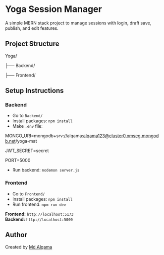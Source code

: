 # Yoga Session Manager

A simple MERN stack project to manage sessions with login, draft save, publish, and edit features.

## Project Structure

Yoga/

├── Backend/

├── Frontend/

## Setup Instructions

### Backend

- Go to `Backend/`
- Install packages: `npm install`
- Make `.env` file:

MONGO_URI=mongodb+srv://alqama:alqama123@cluster0.xmseg.mongodb.net/yoga-mat

JWT_SECRET=secret

PORT=5000

- Run backend: `nodemon server.js`

### Frontend

- Go to `Frontend/`
- Install packages: `npm install`
- Run frontend: `npm run dev`

**Frontend:** `http://localhost:5173`  
**Backend:** `http://localhost:5000`


## Author

Created by [Md Alqama ](https://github.com/Alqamabackend/yoga.git)
